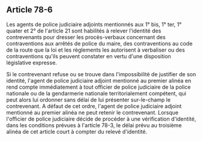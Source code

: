Article 78-6
----
Les agents de police judiciaire adjoints mentionnés aux 1° bis, 1° ter, 1°
quater et 2° de l'article 21 sont habilités à relever l'identité des
contrevenants pour dresser les procès-verbaux concernant des contraventions aux
arrêtés de police du maire, des contraventions au code de la route que la loi et
les règlements les autorisent à verbaliser ou des contraventions qu'ils peuvent
constater en vertu d'une disposition législative expresse.

Si le contrevenant refuse ou se trouve dans l'impossibilité de justifier de son
identité, l'agent de police judiciaire adjoint mentionné au premier alinéa en
rend compte immédiatement à tout officier de police judiciaire de la police
nationale ou de la gendarmerie nationale territorialement compétent, qui peut
alors lui ordonner sans délai de lui présenter sur-le-champ le contrevenant. A
défaut de cet ordre, l'agent de police judiciaire adjoint mentionné au premier
alinéa ne peut retenir le contrevenant. Lorsque l'officier de police judiciaire
décide de procéder à une vérification d'identité, dans les conditions prévues à
l'article 78-3, le délai prévu au troisième alinéa de cet article court à
compter du relevé d'identité.
